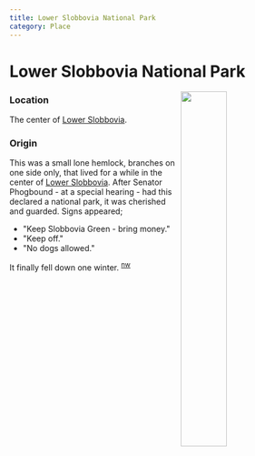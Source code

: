 ```yaml
---
title: Lower Slobbovia National Park
category: Place
---
```

# Lower Slobbovia National Park
<img src="/img/195_-LSNP.jpeg" style="width: 40%;" align="right">

### Location

The center of [Lower Slobbovia](/Run/Lower-Slobbovia).

### Origin

This was a small lone hemlock, branches on one side only, that lived for a while in the center of [Lower Slobbovia](/Run/Lower-Slobbovia). After Senator Phogbound - at a special hearing - had this declared a national park, it was cherished and guarded. Signs appeared;

- "Keep Slobbovia Green - bring money."
- "Keep off."
- "No dogs allowed."

It finally fell down one winter. <sup>[nw][]</sup>


[nw]: Names-Walt "Meany Names by Walter Little, 1984"
